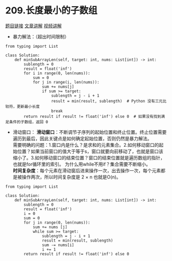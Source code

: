 # 209.长度最小的子数组  
[题目链接](https://leetcode.cn/problems/minimum-size-subarray-sum/) [文章讲解](https://programmercarl.com/0209.%E9%95%BF%E5%BA%A6%E6%9C%80%E5%B0%8F%E7%9A%84%E5%AD%90%E6%95%B0%E7%BB%84.html) [视频讲解](https://www.bilibili.com/video/BV1tZ4y1q7XE)

- 暴力解法：（超出时间限制）
```
from typing import List

class Solution:
    def minSubArrayLen(self, target: int, nums: List[int]) -> int:
        sublength = 0
        result = float('inf')
        for i in range(0, len(nums)):
            sum = 0
            for j in range(i, len(nums)):
                sum += nums[j]
                if sum >= target:
                    sublength = j - i + 1
                    result = min(result, sublength)  # Python 没有三元比较符，更新最小长度
                    break
        return result if result != float('inf') else 0  # 如果没有找到满足条件的子数组，返回 0
```

- 滑动窗口：
**滑动窗口**：不断调节子序列的起始位置和终止位置。终止位置需要遍历到最后，因此关键点是如何确定起始位置，否则仍然是暴力解法。  
需要明确的问题：1.窗口内是什么？是求和的元素集合。2.如何移动窗口的起始位置？如果当前窗口的值大于等于s，窗口就要向前移动了，也就是窗口该缩小了。3.如何移动窗口的结束位置？窗口的结束位置就是遍历数组的指针，也就是for循环里的索引。
为什么用while不用if？集合需要不断缩小。  
**时间复杂度**：每个元素在滑动窗后进来操作一次，出去操作一次，每个元素都是被操作两次，所以时间复杂度是 2 × n 也就是O(n)。  
```
from typing import List

class Solution:
    def minSubArrayLen(self, target: int, nums: List[int]) -> int:
        sublength = 0
        result = float('inf')
        i = 0 
        sum = 0
        for j in range(0, len(nums)):
            sum += nums [j]
            while sum >= target:
                sublength = j - i + 1
                result = min(result, sublength)
                sum -= nums[i]
                i += 1
        return result if result != float('inf') else 0  
```


